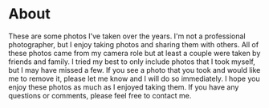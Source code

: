 # About

These are some photos I've taken over the years. I'm not a professional photographer, but I enjoy taking photos and sharing them with others. All of these photos came from my camera role but at least a couple were taken by friends and family. I tried my best to only include photos that I took myself, but I may have missed a few. If you see a photo that you took and would like me to remove it, please let me know and I will do so immediately. I hope you enjoy these photos as much as I enjoyed taking them. If you have any questions or comments, please feel free to contact me.
